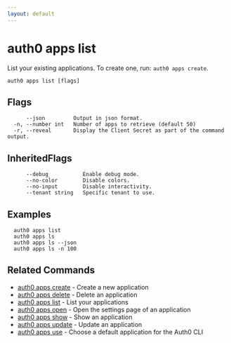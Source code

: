 ```yaml
---
layout: default
---
```

# auth0 apps list

List your existing applications. To create one, run: `auth0 apps create`.

```
auth0 apps list [flags]
```


## Flags

```
      --json         Output in json format.
  -n, --number int   Number of apps to retrieve (default 50)
  -r, --reveal       Display the Client Secret as part of the command output.
```


## InheritedFlags

```
      --debug           Enable debug mode.
      --no-color        Disable colors.
      --no-input        Disable interactivity.
      --tenant string   Specific tenant to use.
```

## Examples

```
  auth0 apps list
  auth0 apps ls
  auth0 apps ls --json
  auth0 apps ls -n 100
```


## Related Commands

- [auth0 apps create](auth0_apps_create.md) - Create a new application
- [auth0 apps delete](auth0_apps_delete.md) - Delete an application
- [auth0 apps list](auth0_apps_list.md) - List your applications
- [auth0 apps open](auth0_apps_open.md) - Open the settings page of an application
- [auth0 apps show](auth0_apps_show.md) - Show an application
- [auth0 apps update](auth0_apps_update.md) - Update an application
- [auth0 apps use](auth0_apps_use.md) - Choose a default application for the Auth0 CLI


